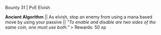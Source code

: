 Bounty 31 | PvE Elvish

**Ancient Algorithm** || As elvish, stop an enemy from using a
mana based move by using your passive || *"To enable and disable are
two sides of the same coin, one must use both."* > Rewards: 50 xp
